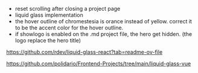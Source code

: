 - reset scrolling after closing a project page
- liquid glass implementation
- the hover outline of chromestesia is orance instead of yellow. correct it to be the accent color for the hover outline.
- if showlogo is enabled on the .md project file, the hero get hidden. (the logo replace the hero title)

https://github.com/rdev/liquid-glass-react?tab=readme-ov-file

https://github.com/polidario/Frontend-Projects/tree/main/liquid-glass-vue
